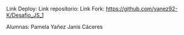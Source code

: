 Link Deploy:
Link repositorio:
Link Fork: https://github.com/yanez92-K/Desafio_JS_1

Alumnas:
  Pamela Yañez
  Janis Cáceres
